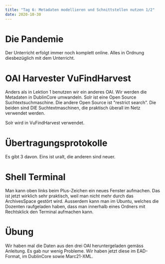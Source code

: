 ```yaml
---
title: "Tag 6: Metadaten modellieren und Schnittstellen nutzen 1/2"
date: 2020-10-30
---
```

# Die Pandemie
Der Unterricht erfolgt immer noch komplett online. Alles in Ordnung diesbezüglich mit dem Unterricht. 

# OAI Harvester VuFindHarvest 
Anders als in Lektion 1 benutzen wir ein anderes OAI. Wir werden die Metadaten in DublinCore umwandeln. 
Solr ist eine Open Source Suchtextsuchmaschine. Die andere Open Source ist "restrict search". Die beiden sind DIE Suchtextmaschinen, die praktisch überall im Netz verwendet werden. 

Solr wird in VuFindHarvest verwendet. 

# Übertragungsprotokolle
Es gibt 3 davon. Eins ist uralt, die anderen sind neuer. 

# Shell Terminal
Man kann oben links beim Plus-Zeichen ein neues Fenster aufmachen. Das ist jetzt wirklich sehr praktisch, weil man nicht mehr durch das ArchivesSpace gestört wird. Ausserdem kann man im Ubuntu, welches die Dozenten raufgeladen haben, dass man innerhalb eines Ordners mit Rechtsklick den Terminal aufmachen kann. 

# Übung
Wir haben mal die Daten aus den drei OAI heruntergeladen gemäss Anleitung. Es gab nur wenig Probleme. Wir haben jetzt diese im EAD-Format, im DublinCore sowie Marc21-XML. 

